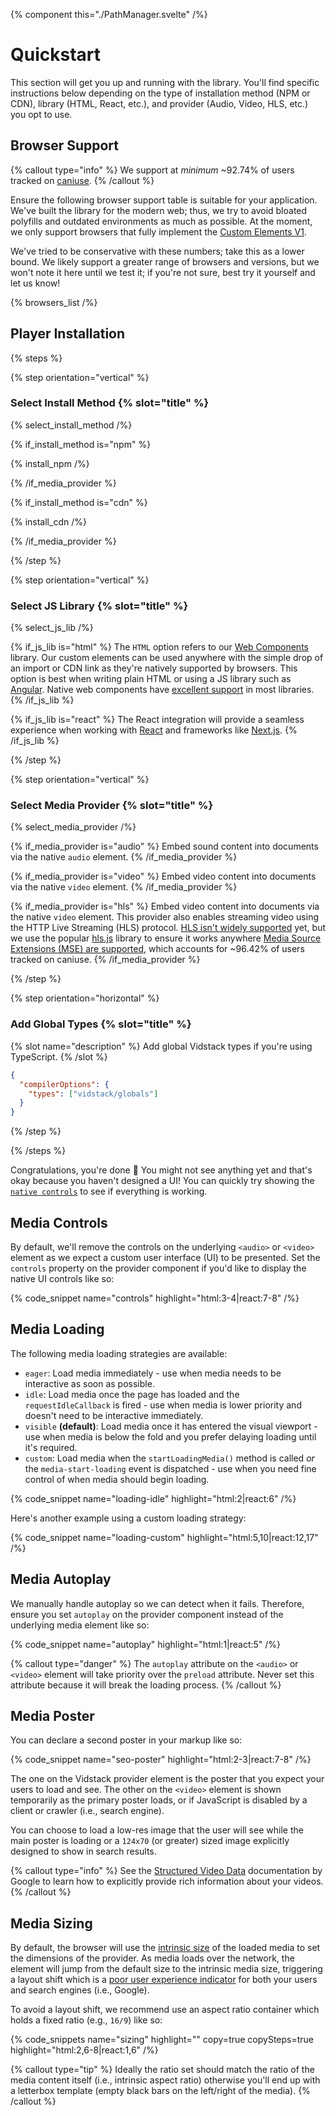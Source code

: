 {% component this="./PathManager.svelte" /%}

# Quickstart

This section will get you up and running with the library. You'll find specific instructions below
depending on the type of installation method (NPM or CDN), library (HTML, React, etc.), and provider
(Audio, Video, HLS, etc.) you opt to use.

## Browser Support

{% callout type="info" %}
We support at _minimum_ ~92.74% of users tracked on [caniuse](https://caniuse.com).
{% /callout %}

Ensure the following browser support table is suitable for your application. We've built the
library for the modern web; thus, we try to avoid bloated polyfills and outdated environments as
much as possible. At the moment, we only support browsers that fully implement
the [Custom Elements V1](https://caniuse.com/custom-elementsv1).

We've tried to be conservative with these numbers; take this as a lower bound. We likely support a
greater range of browsers and versions, but we won't note it here until we test it; if you're not
sure, best try it yourself and let us know!

{% browsers_list /%}

## Player Installation

{% steps %}

{% step orientation="vertical" %}

### Select Install Method {% slot="title" %}

{% select_install_method /%}

{% if_install_method is="npm" %}

{% install_npm /%}

{% /if_media_provider %}

{% if_install_method is="cdn" %}

{% install_cdn /%}

{% /if_media_provider %}

{% /step %}

{% step orientation="vertical" %}

### Select JS Library {% slot="title" %}

{% select_js_lib /%}

{% if_js_lib is="html" %}
The `HTML` option refers to our [Web Components](https://developer.mozilla.org/en-US/docs/Web/Web_Components)
library. Our custom elements can be used anywhere with the simple drop of an import or CDN link as
they're natively supported by browsers. This option is best when writing plain HTML or using a
JS library such as [Angular](https://angularjs.org). Native web components have
[excellent support](https://custom-elements-everywhere.com) in most libraries.
{% /if_js_lib %}

{% if_js_lib is="react" %}
The React integration will provide a seamless experience when working with [React](https://reactjs.org)
and frameworks like [Next.js](https://nextjs.org).
{% /if_js_lib %}

{% /step %}

{% step orientation="vertical" %}

### Select Media Provider {% slot="title" %}

{% select_media_provider /%}

{% if_media_provider is="audio" %}
Embed sound content into documents via the native `audio` element.
{% /if_media_provider %}

{% if_media_provider is="video" %}
Embed video content into documents via the native `video` element.
{% /if_media_provider %}

{% if_media_provider is="hls" %}
Embed video content into documents via the native `video` element. This
provider also enables streaming video using the HTTP Live Streaming (HLS) protocol.
[HLS isn't widely supported](https://caniuse.com/?search=hls) yet, but we use the popular
[hls.js](https://github.com/video-dev/hls.js) library to ensure it works anywhere
[Media Source Extensions (MSE) are supported](https://caniuse.com/mediasource), which accounts
for ~96.42% of users tracked on caniuse.
{% /if_media_provider %}

{% /step %}

<slot />

{% step orientation="horizontal" %}

### Add Global Types {% slot="title" %}

{% slot name="description" %}
Add global Vidstack types if you're using TypeScript.
{% /slot %}

```json {% title="tsconfig.json" copyHighlight=true highlight="3" %}
{
  "compilerOptions": {
    "types": ["vidstack/globals"]
  }
}
```

{% /step %}

{% /steps %}

Congratulations, you're done 🎉 You might not see anything yet and that's okay because you
haven't designed a UI! You can quickly try showing the [`native controls`](#media-controls) to see
if everything is working.

## Media Controls

By default, we'll remove the controls on the underlying `<audio>` or `<video>` element as we
expect a custom user interface (UI) to be presented. Set the `controls` property on the provider
component if you'd like to display the native UI controls like so:

{% code_snippet name="controls" highlight="html:3-4|react:7-8" /%}

## Media Loading

The following media loading strategies are available:

- `eager`: Load media immediately - use when media needs to be interactive as soon as possible.
- `idle`: Load media once the page has loaded and the `requestIdleCallback` is fired - use when media is
  lower priority and doesn't need to be interactive immediately.
- `visible` **(default)**: Load media once it has entered the visual viewport - use when media is below the fold and you prefer
  delaying loading until it's required.
- `custom`: Load media when the `startLoadingMedia()` method is called _or_ the `media-start-loading`
  event is dispatched - use when you need fine control of when media should begin loading.

{% code_snippet name="loading-idle" highlight="html:2|react:6" /%}

Here's another example using a custom loading strategy:

{% code_snippet name="loading-custom" highlight="html:5,10|react:12,17" /%}

## Media Autoplay

We manually handle autoplay so we can detect when it fails. Therefore, ensure you set `autoplay` on
the provider component instead of the underlying media element like so:

{% code_snippet name="autoplay" highlight="html:1|react:5" /%}

{% callout type="danger" %}
The `autoplay` attribute on the `<audio>` or `<video>` element will take priority over the
`preload` attribute. Never set this attribute because it will break the loading process.
{% /callout %}

## Media Poster

You can declare a second poster in your markup like so:

{% code_snippet name="seo-poster" highlight="html:2-3|react:7-8" /%}

The one on the Vidstack provider element is the poster that you expect your users to load and see.
The other on the `<video>` element is shown temporarily as the primary poster loads, or if
JavaScript is disabled by a client or crawler (i.e., search engine).

You can choose to load a low-res image that the user will see while the main poster is loading or
a `124x70` (or greater) sized image explicitly designed to show in search results.

{% callout type="info" %}
See the [Structured Video Data](https://developers.google.com/search/docs/advanced/structured-data/video)
documentation by Google to learn how to explicitly provide rich information about your videos.
{% /callout %}

## Media Sizing

By default, the browser will use the [intrinsic size](https://developer.mozilla.org/en-US/docs/Glossary/Intrinsic_Size)
of the loaded media to set the dimensions of the provider. As media loads over the network,
the element will jump from the default size to the intrinsic media size, triggering a layout shift
which is a [poor user experience indicator](https://web.dev/cls) for both your users and search
engines (i.e., Google).

To avoid a layout shift, we recommend use an aspect ratio container which holds a fixed ratio
(e.g., `16/9`) like so:

{% code_snippets name="sizing" highlight="" copy=true copySteps=true highlight="html:2,6-8|react:1,6" /%}

{% callout type="tip" %}
Ideally the ratio set should match the ratio of the media content itself (i.e., intrinsic aspect ratio)
otherwise you'll end up with a letterbox template (empty black bars on the left/right of the media).
{% /callout %}
